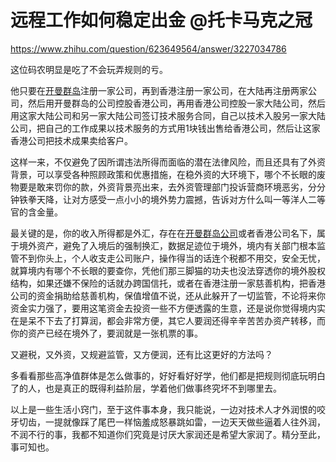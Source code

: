 <!--yml
category: 未分类
date: 2022-06-26 00:00:00
-->

# 远程工作如何稳定出金 @托卡马克之冠

<https://www.zhihu.com/question/623649564/answer/3227034786>

这位码农明显是吃了不会玩弄规则的亏。

他只要在[开曼群岛](https://www.zhihu.com/search?q=%E5%BC%80%E6%9B%BC%E7%BE%A4%E5%B2%9B&search_source=Entity&hybrid_search_source=Entity&hybrid_search_extra=%7B%22sourceType%22%3A%22answer%22%2C%22sourceId%22%3A3227034786%7D)注册一家公司，再到香港注册一家公司，在大陆再注册两家公司，然后用开曼群岛的公司控股香港公司，再用香港公司控股一家大陆公司，然后用这家大陆公司和另一家大陆公司签订技术服务合同，自己以技术入股另一家大陆公司，把自己的工作成果以技术服务的方式用1块钱出售给香港公司，然后让这家香港公司把技术成果卖给客户。

这样一来，不仅避免了因所谓违法所得而面临的潜在法律风险，而且还具有了外资背景，可以享受各种照顾政策和优惠措施，在稳外资的大环境下，哪个不长眼的废物要是敢来罚你的款，外资背景亮出来，去外资管理部门投诉营商环境恶劣，分分钟铁拳天降，让对方感受一点小小的境外势力震撼，告诉对方什么叫一等洋人二等官的含金量。

最关键的是，你的收入所得都是外汇，存在在[开曼群岛公司](https://www.zhihu.com/search?q=%E5%BC%80%E6%9B%BC%E7%BE%A4%E5%B2%9B%E5%85%AC%E5%8F%B8&search_source=Entity&hybrid_search_source=Entity&hybrid_search_extra=%7B%22sourceType%22%3A%22answer%22%2C%22sourceId%22%3A3227034786%7D)或者香港公司名下，属于境外资产，避免了入境后的强制换汇，数据足迹位于境外，境内有关部门根本监管不到你头上，个人收支走公司账户，操作得当的话连个税都不用交，安全无忧，就算境内有哪个不长眼的要查你，凭他们那三脚猫的功夫也没法穿透你的境外股权结构，如果还嫌不保险的话就办跨国信托，或者在香港注册一家慈善机构，把香港公司的资金捐助给慈善机构，保值增值不说，还从此躲开了一切监管，不论将来你资金实力强了，要用这笔资金去投资一些不方便透露的生意，还是说你觉得境内实在是呆不下去了打算润，都会非常方便，其它人要润还得辛辛苦苦办资产转移，而你的资产已经在境外了，要润就是一张机票的事。

又避税，又外资，又规避监管，又方便润，还有比这更好的方法吗？

多看看那些高净值群体是怎么做事的，好好看好好学，他们都是把规则彻底玩明白了的人，也是真正的既得利益阶层，学着他们做事终究坏不到哪里去。

以上是一些生活小窍门，至于这件事本身，我只能说，一边对技术人才外润恨的咬牙切齿，一提就像踩了尾巴一样恼羞成怒暴跳如雷，一边天天做些逼着人往外润，不润不行的事，我都不知道你们究竟是讨厌大家润还是希望大家润了。精分至此，事可知也。
